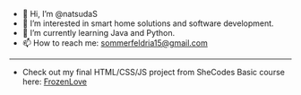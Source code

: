 - 👋 Hi, I’m @natsudaS
- 👀 I’m interested in smart home solutions and software development.
- 🌱 I’m currently learning Java and Python.
- 📫 How to reach me: sommerfeldria15@gmail.com

------

- Check out my final HTML/CSS/JS project from SheCodes Basic course here: [FrozenLove](https://shecodesprojectsbyria.netlify.app/)

<!---
natsudaS/natsudaS is a ✨ special ✨ repository because its `README.md` (this file) appears on your GitHub profile.
You can click the Preview link to take a look at your changes.
--->
